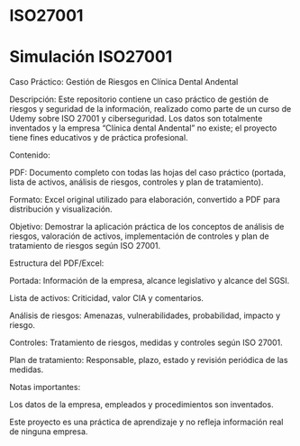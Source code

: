 # ISO27001
# Simulación ISO27001

Caso Práctico: Gestión de Riesgos en Clínica Dental Andental

Descripción:
Este repositorio contiene un caso práctico de gestión de riesgos y seguridad de la información, realizado como parte de un curso de Udemy sobre ISO 27001 y ciberseguridad. Los datos son totalmente inventados y la empresa “Clínica dental Andental” no existe; el proyecto tiene fines educativos y de práctica profesional.

Contenido:

PDF: Documento completo con todas las hojas del caso práctico (portada, lista de activos, análisis de riesgos, controles y plan de tratamiento).

Formato: Excel original utilizado para elaboración, convertido a PDF para distribución y visualización.

Objetivo:
Demostrar la aplicación práctica de los conceptos de análisis de riesgos, valoración de activos, implementación de controles y plan de tratamiento de riesgos según ISO 27001.

Estructura del PDF/Excel:

Portada: Información de la empresa, alcance legislativo y alcance del SGSI.

Lista de activos: Criticidad, valor CIA y comentarios.

Análisis de riesgos: Amenazas, vulnerabilidades, probabilidad, impacto y riesgo.

Controles: Tratamiento de riesgos, medidas y controles según ISO 27001.

Plan de tratamiento: Responsable, plazo, estado y revisión periódica de las medidas.

Notas importantes:

Los datos de la empresa, empleados y procedimientos son inventados.

Este proyecto es una práctica de aprendizaje y no refleja información real de ninguna empresa.

